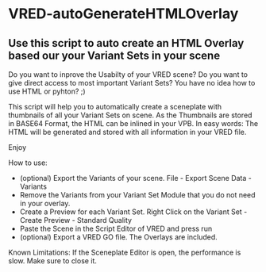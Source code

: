 # VRED-autoGenerateHTMLOverlay

## Use this script to auto create an HTML Overlay based our your Variant Sets in your scene

Do you want to inprove the Usabilty of your VRED scene? Do you want to give direct access to most important Variant Sets?
You have no idea how to use HTML or pyhton? ;)

This script will help you to automatically create a sceneplate with thumbnails of all your Variant Sets on scene. 
As the Thumbnails are stored in BASE64 Format, the HTML can be inlined in your VPB. In easy words: 
The HTML will be generated and stored with all information in your VRED file.

Enjoy

How to use:
- (optional) Export the Variants of your scene. File - Export Scene Data - Variants
- Remove the Variants from your Variant Set Module that you do not need in your overlay.
- Create a Preview for each Variant Set. Right Click on the Variant Set - Create Preview - Standard Quality
- Paste the Scene in the Script Editor of VRED and press run
- (optional) Export a VRED GO file. The Overlays are included.


Known Limitations: If the Sceneplate Editor is open, the performance is slow. Make sure to close it.
